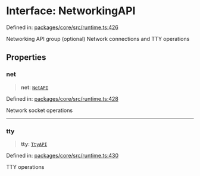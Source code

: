 # Interface: NetworkingAPI

Defined in: [packages/core/src/runtime.ts:426](https://github.com/vdeantoni/unblessed/blob/alpha/packages/core/src/runtime.ts#L426)

Networking API group (optional)
Network connections and TTY operations

## Properties

### net

> **net**: [`NetAPI`](runtime.Interface.NetAPI.md)

Defined in: [packages/core/src/runtime.ts:428](https://github.com/vdeantoni/unblessed/blob/alpha/packages/core/src/runtime.ts#L428)

Network socket operations

---

### tty

> **tty**: [`TtyAPI`](runtime.Interface.TtyAPI.md)

Defined in: [packages/core/src/runtime.ts:430](https://github.com/vdeantoni/unblessed/blob/alpha/packages/core/src/runtime.ts#L430)

TTY operations
